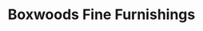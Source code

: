 ---
title: "Boxwoods Fine Furnishings"
url: /west-des-moines/boxwoods-fine-furnishings/
shop: furniture
---